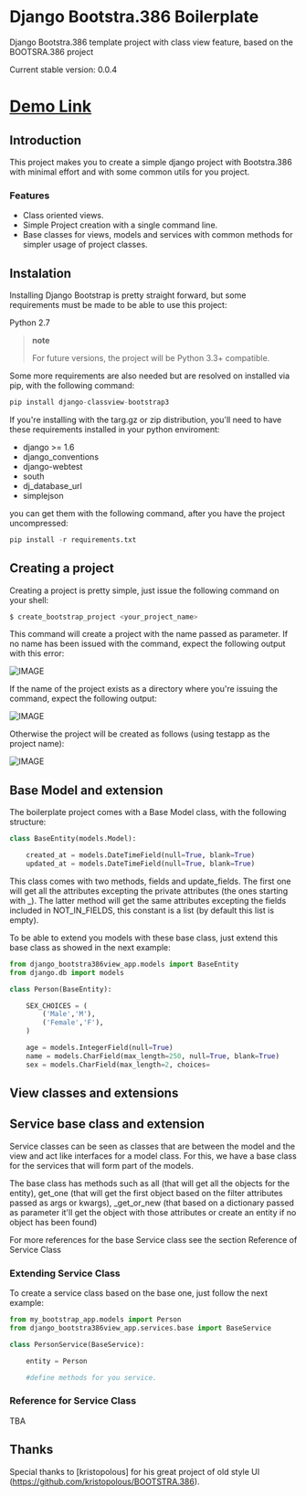 Django Bootstra.386 Boilerplate
===========================

Django Bootstra.386 template project with class view feature, based on the BOOTSRA.386 project

Current stable version: 0.0.4

# [Demo Link](http://django-bootstra-386-classview.herokuapp.com/)


## Introduction

This project makes you to create a simple django project with Bootstra.386 with minimal effort and with some common utils
for you project.

### Features

* Class oriented views.
* Simple Project creation with a single command line.
* Base classes for views, models and services with common methods for simpler usage of project classes.

## Instalation

Installing Django Bootstrap is pretty straight forward, but some requirements must be made to be able to use this project:

Python 2.7

> **note**
>
> For future versions, the project will be Python 3.3+ compatible.

Some more requirements are also needed but are resolved on installed via pip, with the following command:

```python
pip install django-classview-bootstrap3
```

If you're installing with the targ.gz or zip distribution, you'll need to have these requirements installed in your python enviroment:

* django >= 1.6
* django_conventions
* django-webtest
* south
* dj_database_url
* simplejson

you can get them with the following command, after you have the project uncompressed:

```python
pip install -r requirements.txt
```

## Creating a project

Creating a project is pretty simple, just issue the following command on your shell:



```python
$ create_bootstrap_project <your_project_name>
```

This command will create a project with the name passed as parameter. If no name has been issued with the command, expect
the following output with this error:

![IMAGE](https://raw.github.com/bossiernesto/django-bootstra.386-classview/master/django_bootstra386view/doc/images/no_project_name.png)

If the name of the project exists as a directory where you're issuing the command, expect the following output:

![IMAGE](https://raw.github.com/bossiernesto/django-bootstra.386-classview/master/django_bootstra386view/doc/images/existing_project_name.png)

Otherwise the project will be created as follows (using testapp as the project name):

![IMAGE](https://raw.github.com/bossiernesto/django-bootstra.386-classview/master/django_bootstra386view/doc/images/correct_project_name.png)

## Base Model and extension

The boilerplate project comes with a Base Model class, with the following structure:

```python
class BaseEntity(models.Model):

    created_at = models.DateTimeField(null=True, blank=True)
    updated_at = models.DateTimeField(null=True, blank=True)
```

This class comes with two methods, fields and update_fields. The first one will get all the attributes excepting the
private attributes (the ones starting with _). The latter method will get the same attributes excepting the fields
included in NOT_IN_FIELDS, this constant is a list (by default this list is empty).

To be able to extend you models with these base class, just extend this base class as showed in the next example:

```python
from django_bootstra386view_app.models import BaseEntity
from django.db import models

class Person(BaseEntity):

    SEX_CHOICES = (
        ('Male','M'),
        ('Female','F'),
    )

    age = models.IntegerField(null=True)
    name = models.CharField(max_length=250, null=True, blank=True)
    sex = models.CharField(max_length=2, choices=
```

## View classes and extensions



## Service base class and extension

Service classes can be seen as classes that are between the model and the view and act like interfaces for a model class.
For this, we have a base class for the services that will form part of the models.

The base class has methods such as all (that will get all the objects for the entity), get_one (that will get the first
object based on the filter attributes passed as args or kwargs), _get_or_new (that based on a dictionary passed as parameter
it'll get the object with those attributes or create an entity if no object has been found)

For more references for the base Service class see the section Reference of Service Class

### Extending Service Class

To create a service class based on the base one, just follow the next example:

```python
from my_bootstrap_app.models import Person
from django_bootstra386view_app.services.base import BaseService

class PersonService(BaseService):

    entity = Person

    #define methods for you service.

```

### Reference for Service Class

TBA

## Thanks

Special thanks to [kristopolous] for his great project of old style UI (https://github.com/kristopolous/BOOTSTRA.386).

